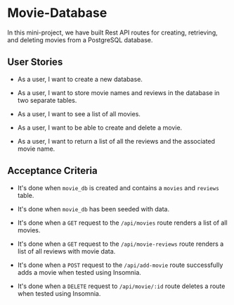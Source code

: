 # Movie-Database
In this mini-project, we have built Rest API routes for creating, retrieving, and deleting movies from a PostgreSQL database.



## User Stories
* As a user, I want to create a new database.

* As a user, I want to store movie names and reviews in the database in two separate tables.

* As a user, I want to see a list of all movies.

* As a user, I want to be able to create and delete a movie.

* As a user, I want to return a list of all the reviews and the associated movie name.


## Acceptance Criteria
* It's done when `movie_db` is created and contains a `movies` and `reviews` table.

* It's done when `movie_db` has been seeded with data.

* It's done when a `GET` request to the `/api/movies` route renders a list of all movies.

* It's done when a `GET` request to the `/api/movie-reviews` route renders a list of all reviews with movie data.

* It's done when a `POST` request to the `/api/add-movie` route successfully adds a movie when tested using Insomnia.

* It's done when a `DELETE` request to `/api/movie/:id` route deletes a route when tested using Insomnia.
